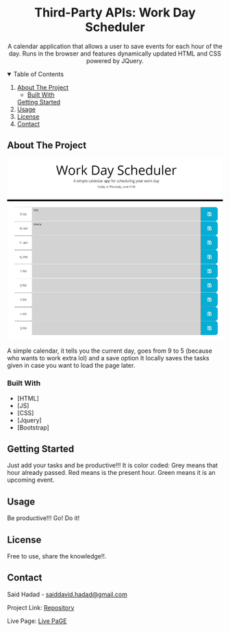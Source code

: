 <!-- PROJECT LOGO -->
  <h1 align="center">Third-Party APIs: Work Day Scheduler</h1>

  <p align="center">
    A calendar application that allows a user to save events for each hour of the day. Runs in the browser and features dynamically updated HTML and CSS powered by JQuery.

<!-- TABLE OF CONTENTS -->
<details open="open">
  <summary>Table of Contents</summary>
  <ol>
    <li>
      <a href="#about-the-project">About The Project</a>
      <ul>
        <li><a href="#built-with">Built With</a></li>
      </ul>
    </li>
    <!-- <li> -->
      <a href="#getting-started">Getting Started</a>
      <!-- <ul> -->
        <!-- <li><a href="#prerequisites">Prerequisites</a></li> -->
        <!-- <li><a href="#installation">Installation</a></li> -->
      <!-- </ul> -->
    <!-- </li> -->
    <li><a href="#usage">Usage</a></li>
    <!-- <li><a href="#roadmap">Roadmap</a></li> -->
    <!-- <li><a href="#contributing">Contributing</a></li> -->
    <li><a href="#license">License</a></li>
    <li><a href="#contact">Contact</a></li>
    <!-- <li><a href="#acknowledgements">Acknowledgements</a></li> -->
  </ol>
</details>



<!-- ABOUT THE PROJECT -->
## About The Project

![TimeTable](./assets/screenshot.JPG)

A simple calendar, it tells you the current day, goes from 9 to 5 (because who wants to work extra lol) and a save option
It locally saves the tasks given in case you want to load the page later.

### Built With

* [HTML]
* [JS]
* [CSS]
* [Jquery]
* [Bootstrap]


<!-- GETTING STARTED -->
## Getting Started

Just add your tasks and be productive!!!
It is color coded:
Grey means that hour already passed.
Red means is the present hour.
Green means it is an upcoming event.

<!-- ### Prerequisites -->

<!-- This is an example of how to list things you need to use the software and how to install them.
* npm
  ```sh
  npm install npm@latest -g
  ``` -->

<!-- ### Installation
## Instalation


<!-- USAGE EXAMPLES -->
## Usage

Be productive!!! Go! Do it!

<!-- ROADMAP
## Roadmap


<!-- CONTRIBUTING -->
<!-- ## Contributing


<!-- LICENSE -->
## License

Free to use, share the knowledge!!.


<!-- CONTACT -->
## Contact

Said Hadad - saiddavid.hadad@gmail.com

Project Link: [Repository](https://github.com/SaidHadad/Third-Party-API)

Live Page: [Live PaGE](https://saidhadad.github.io/Third-Party-API/)



<!-- ACKNOWLEDGEMENTS -->
<!-- ## Acknowledgements

<!-- MARKDOWN LINKS & IMAGES -->